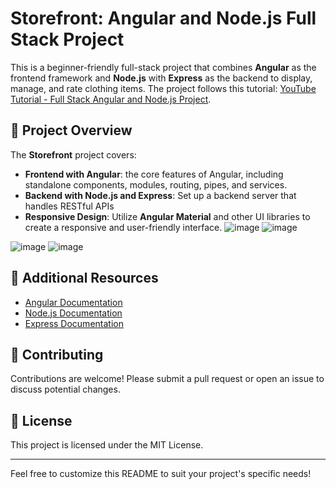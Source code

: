 # Storefront: Angular and Node.js Full Stack Project

This is a beginner-friendly full-stack project that combines **Angular** as the frontend framework and **Node.js** with **Express** as the backend to display, manage, and rate clothing items. 
The project follows this tutorial: [YouTube Tutorial - Full Stack Angular and Node.js Project](https://www.youtube.com/watch?v=f7BJFTEbc10). 
## 🚀 Project Overview

The **Storefront** project covers:

- **Frontend with Angular**:  the core features of Angular, including standalone components, modules, routing, pipes, and services.
- **Backend with Node.js and Express**: Set up a backend server that handles RESTful APIs 
- **Responsive Design**: Utilize **Angular Material** and other UI libraries to create a responsive and user-friendly interface.
![image](https://github.com/user-attachments/assets/2911cb93-7af4-4c37-a2e5-0b0e12584439)
![image](https://github.com/user-attachments/assets/906cfbd5-8934-4c6e-a4aa-b344fd8cc346)

![image](https://github.com/user-attachments/assets/23ce016b-7116-4907-9be8-00ab6e40735f)
![image](https://github.com/user-attachments/assets/368a4c65-6bf8-4b2c-8abc-c76a4ce1af7d)

## 📖 Additional Resources

- [Angular Documentation](https://angular.io/docs)
- [Node.js Documentation](https://nodejs.org/en/docs/)
- [Express Documentation](https://expressjs.com/)

## 🤝 Contributing

Contributions are welcome! Please submit a pull request or open an issue to discuss potential changes.

## 📄 License

This project is licensed under the MIT License.

---

Feel free to customize this README to suit your project's specific needs!

